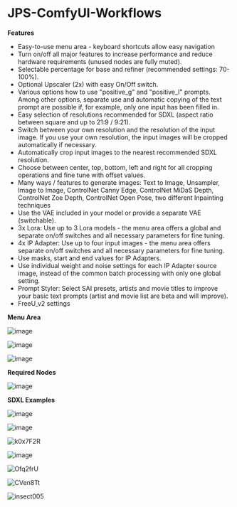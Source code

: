 # JPS-ComfyUI-Workflows

__Features__

* Easy-to-use menu area - keyboard shortcuts allow easy navigation
* Turn on/off all major features to increase performance and reduce hardware requirements (unused nodes are fully muted).
* Selectable percentage for base and refiner (recommended settings: 70-100%).
* Optional Upscaler (2x) with easy On/Off switch.
* Various options how to use "positive_g" and "positive_l" prompts. Among other options, separate use and automatic copying of the text prompt are possible if, for example, only one input has been filled in.
* Easy selection of resolutions recommended for SDXL (aspect ratio between square and up to 21:9 / 9:21).
* Switch between your own resolution and the resolution of the input image. If you use your own resolution, the input images will be cropped automatically if necessary.
* Automatically crop input images to the nearest recommended SDXL resolution.
* Choose between center, top, bottom, left and right for all cropping operations and fine tune with offset values.
* Many ways / features to generate images: Text to Image, Unsampler, Image to Image, ControlNet Canny Edge, ControlNet MiDaS Depth, ControlNet Zoe Depth, ControlNet Open Pose, two different Inpainting techniques
* Use the VAE included in your model or provide a separate VAE (switchable).
* 3x Lora: Use up to 3 Lora models - the menu area offers a global and separate on/off switches and all necessary parameters for fine tuning.
* 4x IP Adapter: Use up to four input images - the menu area offers separate on/off switches and all necessary parameters for fine tuning.
* Use masks, start and end values for IP Adapters.
* Use individual weight and noise settings for each IP Adapter source image, instead of the common batch processing with only one global setting.
* Prompt Styler: Select SAI presets, artists and movie titles to improve your basic text prompts (artist and movie list are beta and will improve).
* FreeU_v2 settings

__Menu Area__

![image](https://github.com/JPS-GER/JPS-ComfyUI-Workflows/assets/142158778/83ee3818-88ff-4f8c-a377-268abd81c560)

![image](https://github.com/JPS-GER/JPS-ComfyUI-Workflows/assets/142158778/65a83f65-1328-4850-8627-7da0d19e5690)

![image](https://github.com/JPS-GER/JPS-ComfyUI-Workflows/assets/142158778/81168dbb-ee7a-46d1-821d-abd455f7cdf4)

__Required Nodes__

![image](https://github.com/JPS-GER/JPS-ComfyUI-Workflows/assets/142158778/3b245e45-3e47-4b1d-a292-4653c290bc31)

__SDXL Examples__

![image](https://github.com/JPS-GER/JPS-ComfyUI-Workflows/assets/142158778/f7f23961-276d-4eda-9234-8739a1940f8e)

![image](https://github.com/JPS-GER/JPS-ComfyUI-Workflows/assets/142158778/b76f6986-0cd1-4e3c-8ceb-22fde4c911d9)

![k0x7F2R](https://github.com/JPS-GER/JPS-ComfyUI-Workflows/assets/142158778/dd03edf2-fd1b-4d67-857b-ccf4f42224d9)

![image](https://github.com/JPS-GER/JPS-ComfyUI-Workflows/assets/142158778/73794d6f-29bf-4a09-a1dd-a8dda117e936)

![Ofq2frU](https://github.com/JPS-GER/JPS-ComfyUI-Workflows/assets/142158778/3bd5995c-ec26-4b24-8477-f801b80b8542)

![CVen8Tt](https://github.com/JPS-GER/JPS-ComfyUI-Workflows/assets/142158778/1bfe3ea2-c85d-4c11-a709-9965b8e22882)

![insect005](https://github.com/JPS-GER/JPS-ComfyUI-Workflows/assets/142158778/8c7396f7-93cc-46a5-9c19-e9e010fb000a)





